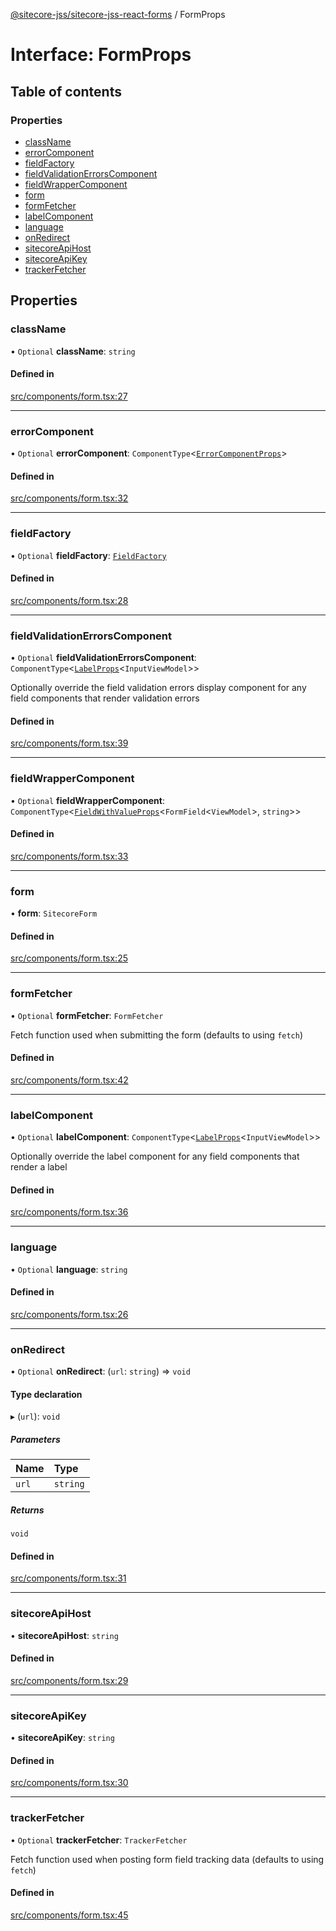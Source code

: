 [@sitecore-jss/sitecore-jss-react-forms](../README.md) / FormProps

# Interface: FormProps

## Table of contents

### Properties

- [className](FormProps.md#classname)
- [errorComponent](FormProps.md#errorcomponent)
- [fieldFactory](FormProps.md#fieldfactory)
- [fieldValidationErrorsComponent](FormProps.md#fieldvalidationerrorscomponent)
- [fieldWrapperComponent](FormProps.md#fieldwrappercomponent)
- [form](FormProps.md#form)
- [formFetcher](FormProps.md#formfetcher)
- [labelComponent](FormProps.md#labelcomponent)
- [language](FormProps.md#language)
- [onRedirect](FormProps.md#onredirect)
- [sitecoreApiHost](FormProps.md#sitecoreapihost)
- [sitecoreApiKey](FormProps.md#sitecoreapikey)
- [trackerFetcher](FormProps.md#trackerfetcher)

## Properties

### className

• `Optional` **className**: `string`

#### Defined in

[src/components/form.tsx:27](https://github.com/Sitecore/jss/blob/5c34447b4/packages/sitecore-jss-react-forms/src/components/form.tsx#L27)

___

### errorComponent

• `Optional` **errorComponent**: `ComponentType`\<[`ErrorComponentProps`](ErrorComponentProps.md)\>

#### Defined in

[src/components/form.tsx:32](https://github.com/Sitecore/jss/blob/5c34447b4/packages/sitecore-jss-react-forms/src/components/form.tsx#L32)

___

### fieldFactory

• `Optional` **fieldFactory**: [`FieldFactory`](../classes/FieldFactory.md)

#### Defined in

[src/components/form.tsx:28](https://github.com/Sitecore/jss/blob/5c34447b4/packages/sitecore-jss-react-forms/src/components/form.tsx#L28)

___

### fieldValidationErrorsComponent

• `Optional` **fieldValidationErrorsComponent**: `ComponentType`\<[`LabelProps`](../README.md#labelprops)\<`InputViewModel`\>\>

Optionally override the field validation errors display component for any field components that render validation errors

#### Defined in

[src/components/form.tsx:39](https://github.com/Sitecore/jss/blob/5c34447b4/packages/sitecore-jss-react-forms/src/components/form.tsx#L39)

___

### fieldWrapperComponent

• `Optional` **fieldWrapperComponent**: `ComponentType`\<[`FieldWithValueProps`](FieldWithValueProps.md)\<`FormField`\<`ViewModel`\>, `string`\>\>

#### Defined in

[src/components/form.tsx:33](https://github.com/Sitecore/jss/blob/5c34447b4/packages/sitecore-jss-react-forms/src/components/form.tsx#L33)

___

### form

• **form**: `SitecoreForm`

#### Defined in

[src/components/form.tsx:25](https://github.com/Sitecore/jss/blob/5c34447b4/packages/sitecore-jss-react-forms/src/components/form.tsx#L25)

___

### formFetcher

• `Optional` **formFetcher**: `FormFetcher`

Fetch function used when submitting the form (defaults to using `fetch`)

#### Defined in

[src/components/form.tsx:42](https://github.com/Sitecore/jss/blob/5c34447b4/packages/sitecore-jss-react-forms/src/components/form.tsx#L42)

___

### labelComponent

• `Optional` **labelComponent**: `ComponentType`\<[`LabelProps`](../README.md#labelprops)\<`InputViewModel`\>\>

Optionally override the label component for any field components that render a label

#### Defined in

[src/components/form.tsx:36](https://github.com/Sitecore/jss/blob/5c34447b4/packages/sitecore-jss-react-forms/src/components/form.tsx#L36)

___

### language

• `Optional` **language**: `string`

#### Defined in

[src/components/form.tsx:26](https://github.com/Sitecore/jss/blob/5c34447b4/packages/sitecore-jss-react-forms/src/components/form.tsx#L26)

___

### onRedirect

• `Optional` **onRedirect**: (`url`: `string`) => `void`

#### Type declaration

▸ (`url`): `void`

##### Parameters

| Name | Type |
| :------ | :------ |
| `url` | `string` |

##### Returns

`void`

#### Defined in

[src/components/form.tsx:31](https://github.com/Sitecore/jss/blob/5c34447b4/packages/sitecore-jss-react-forms/src/components/form.tsx#L31)

___

### sitecoreApiHost

• **sitecoreApiHost**: `string`

#### Defined in

[src/components/form.tsx:29](https://github.com/Sitecore/jss/blob/5c34447b4/packages/sitecore-jss-react-forms/src/components/form.tsx#L29)

___

### sitecoreApiKey

• **sitecoreApiKey**: `string`

#### Defined in

[src/components/form.tsx:30](https://github.com/Sitecore/jss/blob/5c34447b4/packages/sitecore-jss-react-forms/src/components/form.tsx#L30)

___

### trackerFetcher

• `Optional` **trackerFetcher**: `TrackerFetcher`

Fetch function used when posting form field tracking data (defaults to using `fetch`)

#### Defined in

[src/components/form.tsx:45](https://github.com/Sitecore/jss/blob/5c34447b4/packages/sitecore-jss-react-forms/src/components/form.tsx#L45)
